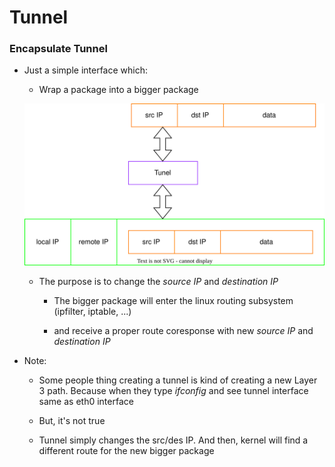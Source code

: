 # Tunnel


### Encapsulate Tunnel

* Just a simple interface which:

    * Wrap a package into a bigger package

    ![encapsulate](images/encapsulate.dio.svg)


    * The purpose is to change the *source IP* and *destination IP*

        * The bigger package will enter the linux routing subsystem (ipfilter, iptable, ...)
        
        * and receive a proper route coresponse with new *source IP* and *destination IP*


* Note:

    * Some people thing creating a tunnel is kind of creating a new Layer 3 path.
    Because when they type *ifconfig* and see tunnel interface same as eth0 interface

    * But, it's not true

    * Tunnel simply changes the src/des IP. And then, kernel will find a different route for the new bigger package